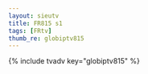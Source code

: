 ```yaml
--- 
layout: sieutv
title: FR815 s1
tags: [FRtv]
thumb_re: globiptv815
---
```

{% include tvadv key="globiptv815" %} 

